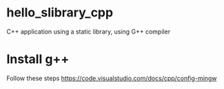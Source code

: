 # hello_slibrary_cpp
C++ application using a static library, using G++ compiler

# Install g++
Follow these steps
https://code.visualstudio.com/docs/cpp/config-mingw